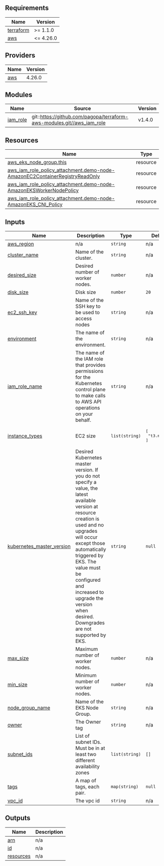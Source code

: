 <!-- markdownlint-disable -->
<!-- BEGINNING OF PRE-COMMIT-TERRAFORM DOCS HOOK -->
## Requirements

| Name | Version |
|------|---------|
| <a name="requirement_terraform"></a> [terraform](#requirement\_terraform) | >= 1.1.0 |
| <a name="requirement_aws"></a> [aws](#requirement\_aws) | <= 4.26.0 |

## Providers

| Name | Version |
|------|---------|
| <a name="provider_aws"></a> [aws](#provider\_aws) | 4.26.0 |

## Modules

| Name | Source | Version |
|------|--------|---------|
| <a name="module_iam_role"></a> [iam\_role](#module\_iam\_role) | git::https://github.com/pagopa/terraform-aws-modules.git//aws_iam_role | v1.4.0 |

## Resources

| Name | Type |
|------|------|
| [aws_eks_node_group.this](https://registry.terraform.io/providers/hashicorp/aws/latest/docs/resources/eks_node_group) | resource |
| [aws_iam_role_policy_attachment.demo-node-AmazonEC2ContainerRegistryReadOnly](https://registry.terraform.io/providers/hashicorp/aws/latest/docs/resources/iam_role_policy_attachment) | resource |
| [aws_iam_role_policy_attachment.demo-node-AmazonEKSWorkerNodePolicy](https://registry.terraform.io/providers/hashicorp/aws/latest/docs/resources/iam_role_policy_attachment) | resource |
| [aws_iam_role_policy_attachment.demo-node-AmazonEKS_CNI_Policy](https://registry.terraform.io/providers/hashicorp/aws/latest/docs/resources/iam_role_policy_attachment) | resource |

## Inputs

| Name | Description | Type | Default | Required |
|------|-------------|------|---------|:--------:|
| <a name="input_aws_region"></a> [aws\_region](#input\_aws\_region) | n/a | `string` | n/a | yes |
| <a name="input_cluster_name"></a> [cluster\_name](#input\_cluster\_name) | Name of the cluster. | `string` | n/a | yes |
| <a name="input_desired_size"></a> [desired\_size](#input\_desired\_size) | Desired number of worker nodes. | `number` | n/a | yes |
| <a name="input_disk_size"></a> [disk\_size](#input\_disk\_size) | Disk size | `number` | `20` | no |
| <a name="input_ec2_ssh_key"></a> [ec2\_ssh\_key](#input\_ec2\_ssh\_key) | Name of the SSH key to be used to access nodes | `string` | n/a | yes |
| <a name="input_environment"></a> [environment](#input\_environment) | The name of the environment. | `string` | n/a | yes |
| <a name="input_iam_role_name"></a> [iam\_role\_name](#input\_iam\_role\_name) | The name of the IAM role that provides permissions for the Kubernetes control plane to make calls to AWS API operations on your behalf. | `string` | n/a | yes |
| <a name="input_instance_types"></a> [instance\_types](#input\_instance\_types) | EC2 size | `list(string)` | <pre>[<br>  "t3.medium"<br>]</pre> | no |
| <a name="input_kubernetes_master_version"></a> [kubernetes\_master\_version](#input\_kubernetes\_master\_version) | Desired Kubernetes master version. If you do not specify a value, the latest available version at resource creation is used and no upgrades will occur except those automatically triggered by EKS. The value must be configured and increased to upgrade the version when desired. Downgrades are not supported by EKS. | `string` | `null` | no |
| <a name="input_max_size"></a> [max\_size](#input\_max\_size) | Maximum number of worker nodes. | `number` | n/a | yes |
| <a name="input_min_size"></a> [min\_size](#input\_min\_size) | Minimum number of worker nodes. | `number` | n/a | yes |
| <a name="input_node_group_name"></a> [node\_group\_name](#input\_node\_group\_name) | Name of the EKS Node Group. | `string` | n/a | yes |
| <a name="input_owner"></a> [owner](#input\_owner) | The Owner tag | `string` | n/a | yes |
| <a name="input_subnet_ids"></a> [subnet\_ids](#input\_subnet\_ids) | List of subnet IDs. Must be in at least two different availability zones | `list(string)` | `[]` | no |
| <a name="input_tags"></a> [tags](#input\_tags) | A map of tags, each pair. | `map(string)` | `null` | no |
| <a name="input_vpc_id"></a> [vpc\_id](#input\_vpc\_id) | The vpc id | `string` | n/a | yes |

## Outputs

| Name | Description |
|------|-------------|
| <a name="output_arn"></a> [arn](#output\_arn) | n/a |
| <a name="output_id"></a> [id](#output\_id) | n/a |
| <a name="output_resources"></a> [resources](#output\_resources) | n/a |
<!-- END OF PRE-COMMIT-TERRAFORM DOCS HOOK -->
